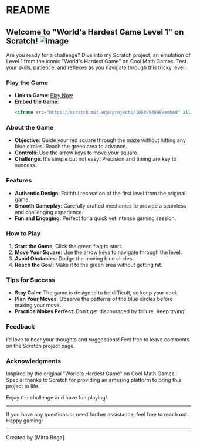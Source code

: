 # README

## Welcome to "World's Hardest Game Level 1" on Scratch! ![image](https://github.com/user-attachments/assets/7f19920a-64f1-41ca-8bbc-cb1a42a3358f)


Are you ready for a challenge? Dive into my Scratch project, an emulation of Level 1 from the iconic "World's Hardest Game" on Cool Math Games. Test your skills, patience, and reflexes as you navigate through this tricky level!

### Play the Game
- **Link to Game**: [Play Now](https://scratch.mit.edu/projects/1050954898)
- **Embed the Game**:  
  ```html
  <iframe src="https://scratch.mit.edu/projects/1050954898/embed" allowtransparency="true" width="485" height="402" frameborder="0" scrolling="no" allowfullscreen></iframe>
  ```

### About the Game
- **Objective**: Guide your red square through the maze without hitting any blue circles. Reach the green area to advance.
- **Controls**: Use the arrow keys to move your square.
- **Challenge**: It's simple but not easy! Precision and timing are key to success.

### Features
- **Authentic Design**: Faithful recreation of the first level from the original game.
- **Smooth Gameplay**: Carefully crafted mechanics to provide a seamless and challenging experience.
- **Fun and Engaging**: Perfect for a quick yet intense gaming session.

### How to Play
1. **Start the Game**: Click the green flag to start.
2. **Move Your Square**: Use the arrow keys to navigate through the level.
3. **Avoid Obstacles**: Dodge the moving blue circles.
4. **Reach the Goal**: Make it to the green area without getting hit.

### Tips for Success
- **Stay Calm**: The game is designed to be difficult, so keep your cool.
- **Plan Your Moves**: Observe the patterns of the blue circles before making your move.
- **Practice Makes Perfect**: Don’t get discouraged by failure. Keep trying!

### Feedback
I’d love to hear your thoughts and suggestions! Feel free to leave comments on the Scratch project page.

### Acknowledgments
Inspired by the original "World's Hardest Game" on Cool Math Games. Special thanks to Scratch for providing an amazing platform to bring this project to life.

Enjoy the challenge and have fun playing!

---

If you have any questions or need further assistance, feel free to reach out. Happy gaming!

---

Created by [Mitra Boga]
